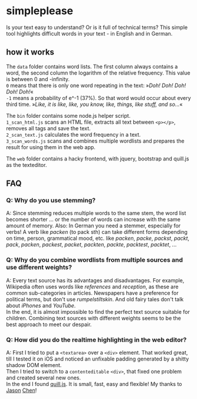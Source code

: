 # simpleplease

Is your text easy to understand? Or is it full of technical terms?
This simple tool highlights difficult words in your text - in English and in German.

## how it works

The `data` folder contains word lists. The first column always contains a word, the second column the logarithm of the relative frequency. This value is between 0 and -infinity.  
`0` means that there is only one word repeating in the text: »*Doh! Doh! Doh! Doh! Doh!*«  
`-1` means a probability of e^-1 (37%). So that word would occur about every third time. »*Like, it is like, like, you know, like, things, like stuff, and so...*«

The `bin` folder contains some node.js helper script.  
`1_scan_html.js` scans an HTML file, extracts all text between `<p></p>`, removes all tags and save the text.  
`2_scan_text.js` calculates the word frequency in a text.  
`3_scan_words.js` scans and combines multiple wordlists and prepares the result for using them in the web app.

The `web` folder contains a hacky frontend, with jquery, bootstrap and quill.js as the texteditor.

## FAQ

### Q: Why do you use stemming?

A: Since stemming reduces multiple words to the same stem, the word list becomes shorter ... or the number of words can increase with the same amount of memory. Also: In German you need a stemmer, especially for verbs! A verb like *packen* (to pack sth) can take different forms depending on time, person, grammatical mood, etc. like *packen*, *packe*, *packst*, *packt*, *pack*, *packen*, *packest*, *packet*, *packten*, *packte*, *packtest*, *packtet*, ...

### Q: Why do you combine wordlists from multiple sources and use different weights?

A: Every text source has its advantages and disadvantages. For example, Wikipedia often uses words like *references* and *reception*, as these are common sub-categories in articles. Newspapers have a preference for political terms, but don't use *rumpelstiltskin*. And old fairy tales don't talk about *iPhones* and *YouTube*.  
In the end, it is almost impossible to find the perfect text source suitable for children. Combining text sources with different weights seems to be the best approach to meet our despair.

### Q: How did you do the realtime highlighting in the web editor?

A: First I tried to put a `<textarea>` over a `<div>` element. That worked great, till I tested it on iOS and noticed an unfixable padding generated by a shitty shadow DOM element.  
Then I tried to switch to a `contenteditable` `<div>`, that fixed one problem and created several new ones.  
In the end I found [quill.js](https://quilljs.com). It is small, fast, easy and flexible! My thanks to [Jason](https://github.com/jhchen) [Chen](https://twitter.com/jhchen)!
